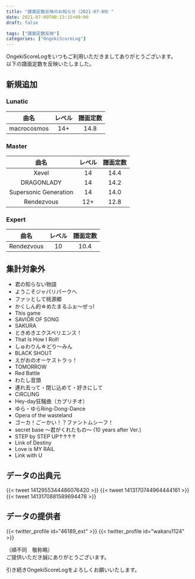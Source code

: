 ```yaml
---
title: "譜面定数反映のお知らせ（2021-07-09）"
date: 2021-07-09T00:13:15+09:00
draft: false

tags: ["譜面定数反映"]
categories: ["OngekiScoreLog"]
---
```


OngekiScoreLogをいつもご利用いただきましてありがとうございます。  
以下の譜面定数を反映いたしました。

<!--more-->

## 新規追加

### Lunatic

| 曲名 | レベル | 譜面定数 |
|:-:|:-:|:-:|
| macrocosmos | 14+ | 14.8 |

### Master

| 曲名 | レベル | 譜面定数 |
|:-:|:-:|:-:|
| Xevel | 14 | 14.4 |
| DRAGONLADY | 14 | 14.2 |
| Supersonic Generation | 14 | 14.0 |
| Rendezvous | 12+ | 12.8 |

### Expert

| 曲名 | レベル | 譜面定数 |
|:-:|:-:|:-:|
| Rendezvous | 10 | 10.4 |

## 集計対象外

- 君の知らない物語
- ようこそジャパリパークへ
- ファッとして桃源郷
- かくしん的☆めたまるふぉ～ぜっ!
- This game
- SAVIOR OF SONG
- SAKURA
- ときめきエクスペリエンス！
- That Is How I Roll!
- しゅわりん☆どり〜みん
- BLACK SHOUT
- えがおのオーケストラっ！
- TOMORROW
- Red Battle
- わたし音頭
- 連れ去って・閉じ込めて・好きにして
- CiRCLING
- Hey-day狂騒曲（カプリチオ）
- ゆら・ゆらRing-Dong-Dance
- Opera of the wasteland
- ゴーカ！ごーかい！？ファントムシーフ！
- secret base ～君がくれたもの～ (10 years after Ver.)
- STEP by STEP UP↑↑↑↑
- Link of Destiny
- Love is MY RAIL
- Link with U

## データの出典元

{{< tweet 1412955344486076420 >}}
{{< tweet 1413170744964444161 >}}
{{< tweet 1413170881589694478 >}}

## データの提供者

{{< twitter_profile id="46189_ext" >}}
{{< twitter_profile id="wakaru1124" >}}

（順不同　敬称略）  
ご提供いただき誠にありがとうございます。

引き続きOngekiScoreLogをよろしくお願いいたします。
